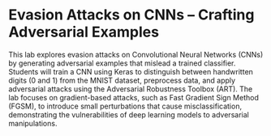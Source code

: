 # Evasion Attacks on CNNs – Crafting Adversarial Examples
This lab explores evasion attacks on Convolutional Neural Networks (CNNs) by generating adversarial examples that mislead a trained classifier. Students will train a CNN using Keras to distinguish between handwritten digits (0 and 1) from the MNIST dataset, preprocess data, and apply adversarial attacks using the Adversarial Robustness Toolbox (ART). The lab focuses on gradient-based attacks, such as Fast Gradient Sign Method (FGSM), to introduce small perturbations that cause misclassification, demonstrating the vulnerabilities of deep learning models to adversarial manipulations.
